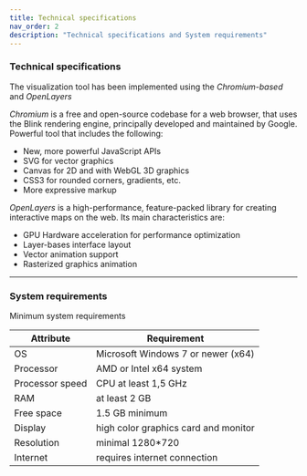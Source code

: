 ```yaml
---
title: Technical specifications
nav_order: 2
description: "Technical specifications and System requirements"
---
```


### Technical specifications

The visualization tool has been implemented using the *Chromium-based* and *OpenLayers*

*Chromium* is a free and open-source codebase for a web browser, that uses the Blink rendering engine, principally developed and maintained by Google. Powerful tool that includes the following:

  * New, more powerful JavaScript APIs
  * SVG for vector graphics
  * Canvas for 2D and with WebGL 3D graphics
  * CSS3 for rounded corners, gradients, etc.
  * More expressive markup

*OpenLayers* is a high-performance, feature-packed library for creating interactive maps on the web. Its main characteristics are:
  * GPU Hardware acceleration for performance optimization
  * Layer-bases interface layout
  * Vector animation support
  * Rasterized graphics animation

---

### System requirements

Minimum system requirements

|Attribute| Requirement|
|---|---|
|OS | Microsoft Windows 7 or newer (x64)|
|Processor | AMD or Intel x64 system|
|Processor speed | CPU at least 1,5 GHz|
|RAM | at least 2 GB|
|Free space | 1.5 GB minimum|
|Display | high color graphics card and monitor|
|Resolution | minimal 1280*720|
|Internet| requires internet connection|

